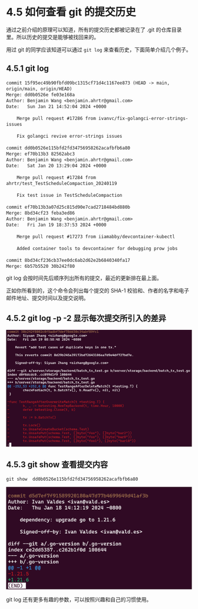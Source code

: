 # 4.5 如何查看 git 的提交历史

通过之前介绍的原理可以知道，所有的提交历史都被记录在了 .git 的仓库目录里。所以历史的提交是能够被找回来的。

用过 git 的同学应该知道可以通过 `git log` 来查看历史，下面简单介绍几个例子。

## 4.5.1 git log

```shell
commit 15f95ec49b90fbfd09bc1315cf71d4c1167ee873 (HEAD -> main, origin/main, origin/HEAD)
Merge: dd0b0526e fe03e168a
Author: Benjamin Wang <benjamin.ahrtr@gmail.com>
Date:   Sun Jan 21 14:52:04 2024 +0000

    Merge pull request #17286 from ivanvc/fix-golangci-error-strings-issues

    Fix golangci revive error-strings issues

commit dd0b0526e115bfd2fd34756958262acafbfb6a80
Merge: ef70b13b3 82562abc3
Author: Benjamin Wang <benjamin.ahrtr@gmail.com>
Date:   Sat Jan 20 13:29:04 2024 +0000

    Merge pull request #17284 from ahrtr/test_TestScheduleCompaction_20240119

    Fix test issue in TestScheduleCompaction

commit ef70b13b3a07d25c815d90e7cad2718484bd880b
Merge: 8bd34cf23 feba3ed86
Author: Benjamin Wang <benjamin.ahrtr@gmail.com>
Date:   Fri Jan 19 18:37:53 2024 +0000

    Merge pull request #17273 from iiamabby/devcontainer-kubectl

    Added container tools to devcontainer for debugging prow jobs

commit 8bd34cf236cb37ee0dc6ab2d62e2b6840340fa17
Merge: 6b57b5520 30b242f80
```
git log 会按时间先后顺序列出所有的提交，最近的更新排在最上面。 

正如你所看到的，这个命令会列出每个提交的 SHA-1 校验和、作者的名字和电子邮件地址、提交时间以及提交说明。

## 4.5.2 git log -p -2   显示每次提交所引入的差异

![alt text](img/企业微信截图_20240204131820.png)

## 4.5.3 git show  查看提交内容

```shell
git show  dd0b0526e115bfd2fd34756958262acafbfb6a80
```

![alt text](img/企业微信截图_20240204132145.png)


git log 还有更多有趣的参数，可以按照兴趣和自己的习惯使用。
